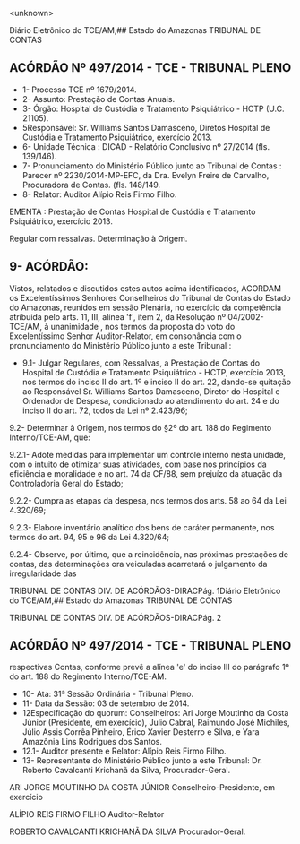 &lt;unknown&gt;

Diário Eletrônico do TCE/AM,## Estado do Amazonas TRIBUNAL DE CONTAS

## ACÓRDÃO Nº 497/2014 - TCE - TRIBUNAL PLENO

- 1- Processo TCE nº 1679/2014.
- 2- Assunto: Prestação de Contas Anuais.
- 3- Órgão: Hospital de Custódia e Tratamento Psiquiátrico - HCTP (U.C. 21105).
- 5Responsável: Sr. Williams Santos Damasceno, Diretos Hospital de Custódia e Tratamento Psiquiátrico, exercício 2013.
- 6- Unidade Técnica : DICAD - Relatório Conclusivo nº 27/2014 (fls. 139/146).
- 7-  Pronunciamento  do  Ministério  Público  junto  ao  Tribunal  de  Contas :  Parecer  nº 2230/2014-MP-EFC,  da  Dra.  Evelyn  Freire  de  Carvalho,  Procuradora  de  Contas.  (fls. 148/149.
- 8- Relator: Auditor Alípio Reis Firmo Filho.

EMENTA :  Prestação  de  Contas  Hospital  de Custódia  e  Tratamento  Psiquiátrico,  exercício 2013.

Regular com ressalvas. Determinação à Origem.

## 9- ACÓRDÃO:

Vistos,  relatados  e  discutidos  estes  autos  acima  identificados, ACORDAM os Excelentíssimos  Senhores Conselheiros  do  Tribunal  de  Contas  do  Estado  do  Amazonas, reunidos em sessão Plenária, no exercício da competência atribuída pelo arts. 11, III, alínea 'f', item 2,  da Resolução nº 04/2002-TCE/AM, à unanimidade , nos termos da proposta do voto do Excelentíssimo Senhor Auditor-Relator, em consonância com o pronunciamento do Ministério Público junto a este Tribunal :

- 9.1- Julgar Regulares, com Ressalvas, a Prestação de Contas do Hospital de Custódia e Tratamento Psiquiátrico - HCTP, exercício 2013, nos termos do inciso II do  art.  1º  e  inciso  II  do  art.  22,  dando-se  quitação  ao  Responsável  Sr.  Williams  Santos Damasceno, Diretor do Hospital e Ordenador de Despesa, condicionado ao atendimento do art. 24 e do inciso II do art. 72, todos da Lei nº 2.423/96;

9.2-  Determinar à  Origem,  nos  termos  do  §2º  do  art.  188  do  Regimento Interno/TCE-AM, que:

9.2.1- Adote medidas para implementar um controle interno nesta unidade, com o intuito de otimizar suas atividades, com base nos princípios da eficiência e moralidade e no art. 74 da CF/88, sem prejuízo da atuação da Controladoria Geral do Estado;

9.2.2- Cumpra as etapas da despesa, nos termos dos arts.  58 ao 64 da Lei 4.320/69;

9.2.3-  Elabore  inventário  analítico  dos  bens  de  caráter  permanente,  nos termos do art. 94, 95 e 96 da Lei 4.320/64;

9.2.4- Observe, por último, que a reincidência, nas próximas prestações de contas,  das  determinações  ora  veiculadas  acarretará  o  julgamento  da  irregularidade  das

TRIBUNAL DE CONTAS DIV. DE ACÓRDÃOS-DIRACPág. 1Diário Eletrônico do TCE/AM,## Estado do Amazonas TRIBUNAL DE CONTAS

TRIBUNAL DE CONTAS DIV. DE ACÓRDÃOS-DIRACPág. 2

## ACÓRDÃO Nº 497/2014 - TCE - TRIBUNAL PLENO

respectivas Contas, conforme prevê a alínea 'e' do inciso III do parágrafo 1º do art. 188 do Regimento Interno/TCE-AM.

- 10- Ata: 31ª Sessão Ordinária - Tribunal Pleno.
- 11- Data da Sessão: 03 de setembro de 2014.
- 12Especificação  do  quorum: Conselheiros: Ari Jorge Moutinho  da  Costa  Júnior (Presidente,  em  exercício),  Julio  Cabral,  Raimundo  José  Michiles,  Júlio  Assis  Corrêa Pinheiro, Érico Xavier Desterro e Silva, e Yara Amazônia Lins Rodrigues dos Santos.
- 12.1- Auditor presente e Relator: Alípio Reis Firmo Filho.
- 13- Representante do Ministério Público junto a este Tribunal: Dr. Roberto Cavalcanti Krichanã da Silva, Procurador-Geral.

ARI JORGE MOUTINHO DA COSTA JÚNIOR Conselheiro-Presidente, em exercício

ALÍPIO REIS FIRMO FILHO Auditor-Relator

ROBERTO CAVALCANTI KRICHANÃ DA SILVA Procurador-Geral.